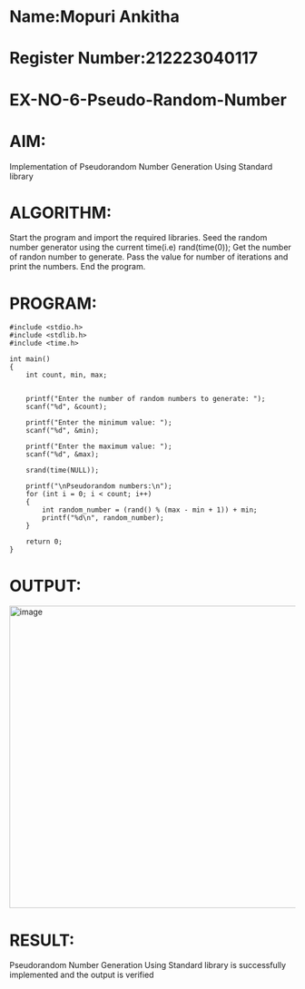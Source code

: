# Name:Mopuri Ankitha
# Register Number:212223040117
# EX-NO-6-Pseudo-Random-Number

# AIM: 
Implementation of Pseudorandom Number Generation Using Standard library

# ALGORITHM:
Start the program and import the required libraries.
Seed the random number generator using the current time(i.e) rand(time(0));
Get the number of randon number to generate.
Pass the value for number of iterations and print the numbers.
End the program.

# PROGRAM:
```
#include <stdio.h>
#include <stdlib.h>
#include <time.h>

int main() 
{
    int count, min, max;

   
    printf("Enter the number of random numbers to generate: ");
    scanf("%d", &count);
    
    printf("Enter the minimum value: ");
    scanf("%d", &min);
    
    printf("Enter the maximum value: ");
    scanf("%d", &max);

    srand(time(NULL));

    printf("\nPseudorandom numbers:\n");
    for (int i = 0; i < count; i++) 
    {
        int random_number = (rand() % (max - min + 1)) + min;
        printf("%d\n", random_number);
    }

    return 0;
}

```

# OUTPUT:
<img width="803" height="533" alt="image" src="https://github.com/user-attachments/assets/daf7f474-a37d-4abe-9da0-a0bebce5c117" />


# RESULT:
Pseudorandom Number Generation Using Standard library is successfully implemented and the output is verified




